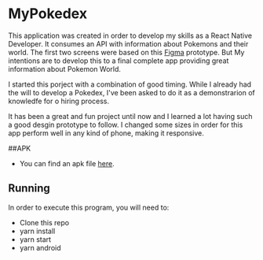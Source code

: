 # MyPokedex
This application was created in order to develop my skills as a React Native Developer. It consumes an API with information about Pokemons and their world.
The first two screens were based on this [Figma](https://www.figma.com/file/Sj1JuLgfekcY3I2WeimUyl/Desafio-t%C3%A9cnico-front-end-mobile?node-id=314%3A3) prototype.
But My intentions are to develop this to a final complete app providing great information about Pokemon World.

I started this porject with a combination of good timing. While I already had the will to develop a Pokedex, I've been asked to do it as a demonstrarion of knowledfe for o hiring process. 

It has been a great and fun project until now and I learned a lot having such a good desgin prototype to follow. 
I changed some sizes in order for this app perform well in any kind of phone, making it responsive. 

##APK
- You can find an apk file [here](https://drive.google.com/file/d/1mnEjiPB9w63STWBeLWWC8td92w2KQL12/view?usp=sharing). 

## Running
In order to execute this program, you will need to:
- Clone this repo
- yarn install
- yarn start
- yarn android
